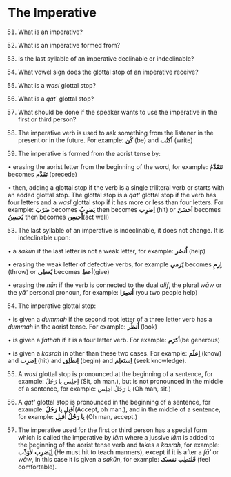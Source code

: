 The Imperative
==============

51. What is an imperative?

52. What is an imperative formed from?

53. Is the last syllable of an imperative declinable or indeclinable?

54. What vowel sign does the glottal stop of an imperative receive?

55. What is a *wasl* glottal stop?

56. What is a *qat‛* glottal stop?

57. What should be done if the speaker wants to use the imperative in
the first or third person?

51. The imperative verb is used to ask something from the listener in
the present or in the future. For example: **کُن** (be) and **اُکتُب**
(write)

52. The imperative is formed from the aorist tense by:

• erasing the aorist letter from the beginning of the word, for example:
**تَتَقَدَّمُ** becomes **تَقَدَّم** (precede)

• then, adding a glottal stop if the verb is a single triliteral verb or
starts with an added glottal stop. The glottal stop is a *qat‛* glottal
stop if the verb has four letters and a *wasl* glottal stop if it has
more or less than four letters. For example: **ضَرَبَ** becomes
**یَضرِبُ** then becomes **اِضرِب** (hit) or **أحسَنَ** becomes
**یُحسِنُ** then becomes **أحسِن**(act well)

53. The last syllable of an imperative is indeclinable, it does not
change. It is indeclinable upon:

• a *sakūn* if the last letter is not a weak letter, for example:
**اُنصُر** (help)

• erasing the weak letter of defective verbs, for example **یَرمي**
becomes **اِرمِ** (throw) or **یُعطِي** becomes **أعطِ**(give)

• erasing the *nūn* if the verb is connected to the dual *alif*, the
plural *wāw* or the *yā'* personal pronoun, for example: **اُنصِرَا**
(you two people help)

54. The imperative glottal stop:

• is given a *dummah* if the second root letter of a three letter verb
has a *dummah* in the aorist tense. For example: **اُنظُر** (look)

• is given a *fathah* if it is a four letter verb. For example:
**أکرَم**(be generous)

• is given a *kasrah* in other than these two cases. For example:
**اِعلَم** (know) and **اِضرِب** (hit) and **اِنطَلِق** (begin) and
**اِستَعلِم** (seek knowledge).

55. A *wasl* glottal stop is pronounced at the beginning of a sentence,
for example: اِجلِس یا رَجُلُ (Sit, oh man.), but is not pronounced in
the middle of a sentence, for example: یا رَجُلُ اجلِس (Oh man, sit.)

56. A *qat‛* glottal stop is pronounced in the beginning of a sentence,
for example: **أقبِل** **یا** **رَجُلُ**(Accept, oh man.), and in the
middle of a sentence, for example: **یا** **رَجُلُ** **أقبِل** (Oh man,
accept.)

57. The imperative used for the first or third person has a special form
which is called the imperative by *lām* where a jussive *lām* is added
to the beginning of the aorist tense verb and takes a *kasrah*, for
example: **لِیَضرِب** **لأُوَدِّب** (He must hit to teach manners),
except if it is after a *fā'* or *wāw*, in this case it is given a
*sakūn*, for example: **فَلتَطِب** **نفسک** (feel comfortable).


